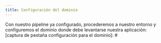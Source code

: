 ```yaml
---
title: Configuración del dominio
---
```


Con nuestro pipeline ya configurado, procederemos a nuestro entorno y configuremos el dominio donde debe levantarse nuestra aplicación:
[captura de pestaña configuración para el dominio]: #
